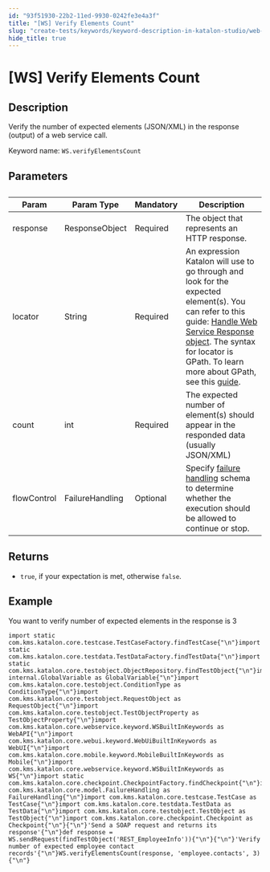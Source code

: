 ```yaml
---
id: "93f51930-22b2-11ed-9930-0242fe3e4a3f"
title: "[WS] Verify Elements Count"
slug: "create-tests/keywords/keyword-description-in-katalon-studio/web-service-keywords/ws-verify-elements-count"
hide_title: true
---
```


# <a id="id_0" class="anchor_top_offset"/><a id="ariaid-title1" class="anchor_top_offset"/>[WS] Verify Elements Count


## <a id="id_0__id_1" class="anchor_top_offset"/>Description

<p xmlns="http://www.w3.org/1999/xhtml" className="p">Verify the number of expected elements (JSON/XML) in the response (output) of a web service call.</p> 
<p xmlns="http://www.w3.org/1999/xhtml" className="p">Keyword name: <code className="ph codeph">WS.verifyElementsCount</code></p> 

## <a id="id_0__id_2" class="anchor_top_offset"/>Parameters

<table xmlns="http://www.w3.org/1999/xhtml" className="table anchor_top_offset" id="id_0__e0077124-f1ab-4ad1-a766-73cd2cbcb5c2"><caption /><thead className="thead"><tr className><th className="entry anchor_top_offset" id="id_0__e0077124-f1ab-4ad1-a766-73cd2cbcb5c2__entry__1">Param</th><th className="entry anchor_top_offset" id="id_0__e0077124-f1ab-4ad1-a766-73cd2cbcb5c2__entry__2">Param Type</th><th className="entry anchor_top_offset" id="id_0__e0077124-f1ab-4ad1-a766-73cd2cbcb5c2__entry__3">Mandatory</th><th className="entry anchor_top_offset" id="id_0__e0077124-f1ab-4ad1-a766-73cd2cbcb5c2__entry__4">Description</th></tr></thead><tbody className="tbody"><tr className><td className="entry" headers="id_0__e0077124-f1ab-4ad1-a766-73cd2cbcb5c2__entry__1 id_0__e0077124-f1ab-4ad1-a766-73cd2cbcb5c2__entry__2 id_0__e0077124-f1ab-4ad1-a766-73cd2cbcb5c2__entry__3 id_0__e0077124-f1ab-4ad1-a766-73cd2cbcb5c2__entry__4 ">response</td><td className="entry" headers="id_0__e0077124-f1ab-4ad1-a766-73cd2cbcb5c2__entry__1 id_0__e0077124-f1ab-4ad1-a766-73cd2cbcb5c2__entry__2 id_0__e0077124-f1ab-4ad1-a766-73cd2cbcb5c2__entry__3 id_0__e0077124-f1ab-4ad1-a766-73cd2cbcb5c2__entry__4 ">ResponseObject</td><td className="entry" headers="id_0__e0077124-f1ab-4ad1-a766-73cd2cbcb5c2__entry__1 id_0__e0077124-f1ab-4ad1-a766-73cd2cbcb5c2__entry__2 id_0__e0077124-f1ab-4ad1-a766-73cd2cbcb5c2__entry__3 id_0__e0077124-f1ab-4ad1-a766-73cd2cbcb5c2__entry__4 ">Required</td><td className="entry" headers="id_0__e0077124-f1ab-4ad1-a766-73cd2cbcb5c2__entry__1 id_0__e0077124-f1ab-4ad1-a766-73cd2cbcb5c2__entry__2 id_0__e0077124-f1ab-4ad1-a766-73cd2cbcb5c2__entry__3 id_0__e0077124-f1ab-4ad1-a766-73cd2cbcb5c2__entry__4 ">The object that represents an HTTP response.</td></tr><tr className><td className="entry" headers="id_0__e0077124-f1ab-4ad1-a766-73cd2cbcb5c2__entry__1 id_0__e0077124-f1ab-4ad1-a766-73cd2cbcb5c2__entry__2 id_0__e0077124-f1ab-4ad1-a766-73cd2cbcb5c2__entry__3 id_0__e0077124-f1ab-4ad1-a766-73cd2cbcb5c2__entry__4 ">locator</td><td className="entry" headers="id_0__e0077124-f1ab-4ad1-a766-73cd2cbcb5c2__entry__1 id_0__e0077124-f1ab-4ad1-a766-73cd2cbcb5c2__entry__2 id_0__e0077124-f1ab-4ad1-a766-73cd2cbcb5c2__entry__3 id_0__e0077124-f1ab-4ad1-a766-73cd2cbcb5c2__entry__4 ">String</td><td className="entry" headers="id_0__e0077124-f1ab-4ad1-a766-73cd2cbcb5c2__entry__1 id_0__e0077124-f1ab-4ad1-a766-73cd2cbcb5c2__entry__2 id_0__e0077124-f1ab-4ad1-a766-73cd2cbcb5c2__entry__3 id_0__e0077124-f1ab-4ad1-a766-73cd2cbcb5c2__entry__4 ">Required</td><td className="entry" headers="id_0__e0077124-f1ab-4ad1-a766-73cd2cbcb5c2__entry__1 id_0__e0077124-f1ab-4ad1-a766-73cd2cbcb5c2__entry__2 id_0__e0077124-f1ab-4ad1-a766-73cd2cbcb5c2__entry__3 id_0__e0077124-f1ab-4ad1-a766-73cd2cbcb5c2__entry__4 ">An expression Katalon will use to go through and look for the expected element(s). You can refer to this guide: <a className="xref" href="/create-tests/test-objects/api-test-objects/handle-response-messages-in-katalon-studio">Handle Web Service Response object</a>. The syntax for locator is GPath. To learn more about GPath, see this <a className="xref j-external-link" href="http://groovy-lang.org/processing-xml.html" target="_blank">guide</a>.</td></tr><tr className><td className="entry" headers="id_0__e0077124-f1ab-4ad1-a766-73cd2cbcb5c2__entry__1 id_0__e0077124-f1ab-4ad1-a766-73cd2cbcb5c2__entry__2 id_0__e0077124-f1ab-4ad1-a766-73cd2cbcb5c2__entry__3 id_0__e0077124-f1ab-4ad1-a766-73cd2cbcb5c2__entry__4 ">count</td><td className="entry" headers="id_0__e0077124-f1ab-4ad1-a766-73cd2cbcb5c2__entry__1 id_0__e0077124-f1ab-4ad1-a766-73cd2cbcb5c2__entry__2 id_0__e0077124-f1ab-4ad1-a766-73cd2cbcb5c2__entry__3 id_0__e0077124-f1ab-4ad1-a766-73cd2cbcb5c2__entry__4 ">int</td><td className="entry" headers="id_0__e0077124-f1ab-4ad1-a766-73cd2cbcb5c2__entry__1 id_0__e0077124-f1ab-4ad1-a766-73cd2cbcb5c2__entry__2 id_0__e0077124-f1ab-4ad1-a766-73cd2cbcb5c2__entry__3 id_0__e0077124-f1ab-4ad1-a766-73cd2cbcb5c2__entry__4 ">Required</td><td className="entry" headers="id_0__e0077124-f1ab-4ad1-a766-73cd2cbcb5c2__entry__1 id_0__e0077124-f1ab-4ad1-a766-73cd2cbcb5c2__entry__2 id_0__e0077124-f1ab-4ad1-a766-73cd2cbcb5c2__entry__3 id_0__e0077124-f1ab-4ad1-a766-73cd2cbcb5c2__entry__4 ">The expected number of element(s) should appear in the responded data (usually JSON/XML)</td></tr><tr className><td className="entry" headers="id_0__e0077124-f1ab-4ad1-a766-73cd2cbcb5c2__entry__1 id_0__e0077124-f1ab-4ad1-a766-73cd2cbcb5c2__entry__2 id_0__e0077124-f1ab-4ad1-a766-73cd2cbcb5c2__entry__3 id_0__e0077124-f1ab-4ad1-a766-73cd2cbcb5c2__entry__4 ">flowControl</td><td className="entry" headers="id_0__e0077124-f1ab-4ad1-a766-73cd2cbcb5c2__entry__1 id_0__e0077124-f1ab-4ad1-a766-73cd2cbcb5c2__entry__2 id_0__e0077124-f1ab-4ad1-a766-73cd2cbcb5c2__entry__3 id_0__e0077124-f1ab-4ad1-a766-73cd2cbcb5c2__entry__4 ">FailureHandling</td><td className="entry" headers="id_0__e0077124-f1ab-4ad1-a766-73cd2cbcb5c2__entry__1 id_0__e0077124-f1ab-4ad1-a766-73cd2cbcb5c2__entry__2 id_0__e0077124-f1ab-4ad1-a766-73cd2cbcb5c2__entry__3 id_0__e0077124-f1ab-4ad1-a766-73cd2cbcb5c2__entry__4 ">Optional</td><td className="entry" headers="id_0__e0077124-f1ab-4ad1-a766-73cd2cbcb5c2__entry__1 id_0__e0077124-f1ab-4ad1-a766-73cd2cbcb5c2__entry__2 id_0__e0077124-f1ab-4ad1-a766-73cd2cbcb5c2__entry__3 id_0__e0077124-f1ab-4ad1-a766-73cd2cbcb5c2__entry__4 ">Specify <a className="xref" href="/maintain/configure-failure-handling-settings-in-katalon-studio">failure handling</a> schema to determine whether the execution should be allowed to continue or stop.</td></tr></tbody></table> 

## <a id="id_0__id_3" class="anchor_top_offset"/>Returns

<div xmlns="http://www.w3.org/1999/xhtml" className="p"><ul className="ul"><li className="li"><code className="ph codeph">true</code>, if your expectation is met, otherwise <code className="ph codeph">false</code>.</li></ul></div>

## <a id="id_0__id_4" class="anchor_top_offset"/>Example

<p xmlns="http://www.w3.org/1999/xhtml" className="p">You want to verify number of expected elements in the response is 3</p> 
<pre xmlns="http://www.w3.org/1999/xhtml" className="pre codeblock"><code>import static com.kms.katalon.core.testcase.TestCaseFactory.findTestCase{"\n"}import static com.kms.katalon.core.testdata.TestDataFactory.findTestData{"\n"}import static com.kms.katalon.core.testobject.ObjectRepository.findTestObject{"\n"}import internal.GlobalVariable as GlobalVariable{"\n"}import com.kms.katalon.core.testobject.ConditionType as ConditionType{"\n"}import com.kms.katalon.core.testobject.RequestObject as RequestObject{"\n"}import com.kms.katalon.core.testobject.TestObjectProperty as TestObjectProperty{"\n"}import com.kms.katalon.core.webservice.keyword.WSBuiltInKeywords as WebAPI{"\n"}import com.kms.katalon.core.webui.keyword.WebUiBuiltInKeywords as WebUI{"\n"}import com.kms.katalon.core.mobile.keyword.MobileBuiltInKeywords as Mobile{"\n"}import com.kms.katalon.core.webservice.keyword.WSBuiltInKeywords as WS{"\n"}import static com.kms.katalon.core.checkpoint.CheckpointFactory.findCheckpoint{"\n"}import com.kms.katalon.core.model.FailureHandling as FailureHandling{"\n"}import com.kms.katalon.core.testcase.TestCase as TestCase{"\n"}import com.kms.katalon.core.testdata.TestData as TestData{"\n"}import com.kms.katalon.core.testobject.TestObject as TestObject{"\n"}import com.kms.katalon.core.checkpoint.Checkpoint as Checkpoint{"\n"}{"\n"}'Send a SOAP request and returns its response'{"\n"}def response = WS.sendRequest(findTestObject('REST_EmployeeInfo')){"\n"}{"\n"}'Verify number of expected employee contact records'{"\n"}WS.verifyElementsCount(response, 'employee.contacts', 3){"\n"}</code></pre> 
